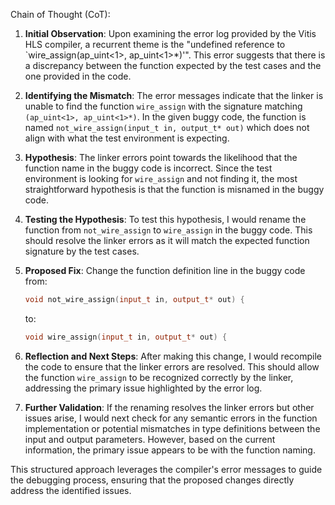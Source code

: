 Chain of Thought (CoT):

1. **Initial Observation**: Upon examining the error log provided by the Vitis HLS compiler, a recurrent theme is the "undefined reference to `wire_assign(ap_uint<1>, ap_uint<1>*)'". This error suggests that there is a discrepancy between the function expected by the test cases and the one provided in the code.

2. **Identifying the Mismatch**: The error messages indicate that the linker is unable to find the function `wire_assign` with the signature matching `(ap_uint<1>, ap_uint<1>*)`. In the given buggy code, the function is named `not_wire_assign(input_t in, output_t* out)` which does not align with what the test environment is expecting. 

3. **Hypothesis**: The linker errors point towards the likelihood that the function name in the buggy code is incorrect. Since the test environment is looking for `wire_assign` and not finding it, the most straightforward hypothesis is that the function is misnamed in the buggy code.

4. **Testing the Hypothesis**: To test this hypothesis, I would rename the function from `not_wire_assign` to `wire_assign` in the buggy code. This should resolve the linker errors as it will match the expected function signature by the test cases.

5. **Proposed Fix**: Change the function definition line in the buggy code from:
    ```cpp
    void not_wire_assign(input_t in, output_t* out) {
    ```
    to:
    ```cpp
    void wire_assign(input_t in, output_t* out) {
    ```

6. **Reflection and Next Steps**: After making this change, I would recompile the code to ensure that the linker errors are resolved. This should allow the function `wire_assign` to be recognized correctly by the linker, addressing the primary issue highlighted by the error log.

7. **Further Validation**: If the renaming resolves the linker errors but other issues arise, I would next check for any semantic errors in the function implementation or potential mismatches in type definitions between the input and output parameters. However, based on the current information, the primary issue appears to be with the function naming.

This structured approach leverages the compiler's error messages to guide the debugging process, ensuring that the proposed changes directly address the identified issues.